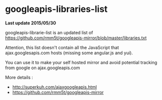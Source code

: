 # googleapis-libraries-list

**Last update 2015/05/30**

googleapis-librarie-list is an updated list of https://github.com/rmm5t/googleapis-mirror/blob/master/libraries.txt

Attention, this list doesn't contain all the JavaScript that ajax.googlesapis.com hosts (missing some angular.js and yui).

You can use it to make your self hosted mirror and avoid potential tracking from google on ajax.googleapis.com

More details :
- http://superkuh.com/ajaxgoogleapis.html
- https://github.com/rmm5t/googleapis-mirror
